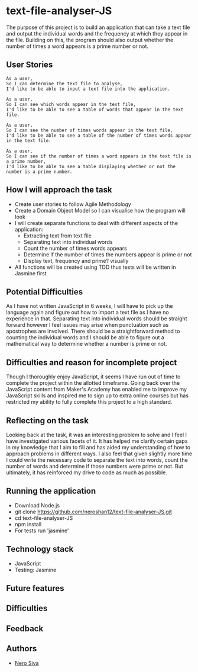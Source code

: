 # text-file-analyser-JS

The purpose of this project is to build an application that can take a text
file and output the individual words and the frequency at which they appear in
the file. Building on this, the program should also output whether the number of
times a word appears is a prime number or not.

## User Stories

```
As a user,
So I can determine the text file to analyse,
I'd like to be able to input a text file into the application.
```

```
As a user,
So I can see which words appear in the text file,
I'd like to be able to see a table of words that appear in the text file.
```

```
As a user,
So I can see the number of times words appear in the text file,
I'd like to be able to see a table of the number of times words appear in the text file.
```

```
As a user,
So I can see if the number of times a word appears in the text file is a prime number,
I'd like to be able to see a table displaying whether or not the number is a prime number.
```

## How I will approach the task

* Create user stories to follow Agile Methodology
* Create a Domain Object Model so I can visualise how the program will look
* I will create separate functions to deal with different aspects of the
  application:
  * Extracting text from text file
  * Separating text into individual words
  * Count the number of times words appears
  * Determine if the number of times the numbers appear is prime or not
  * Display text, frequency and prime? visually
* All functions will be created using TDD thus tests will be written in Jasmine
  first

## Potential Difficulties

As I have not written JavaScript in 6 weeks, I will have to pick up the language
again and figure out how to import a text file as I have no experience in that.
Separating text into individual words should be straight forward however I feel
issues may arise when punctuation such as apostrophes are involved. There should
be a straightforward method to counting the individual words and I should be
able to figure out a mathematical way to determine whether a number is prime or
not.

## Difficulties and reason for incomplete project

Though I thoroughly enjoy JavaScript, it seems I have run out of time to
complete the project within the allotted timeframe. Going back over the
JavaScript content from Maker's Academy has enabled me to improve my JavaScript
skills and inspired me to sign up to extra online courses but has restricted my
ability to fully complete this project to a high standard.

## Reflecting on the task

Looking back at the task, it was an interesting problem to solve and I feel I
have investigated various facets of it. It has helped me clarify certain gaps in
my knowledge that I aim to fill and has aided my understanding of how to
approach problems in different ways. I also feel that given slightly more time I
could write the necessary code to separate the text into words, count the number
of words and determine if those numbers were prime or not. But ultimately, it
has reinforced my drive to code as much as possible.

## Running the application

* Download Node.js
* git clone https://github.com/neroshan12/text-file-analyser-JS.git
* cd text-file-analyser-JS
* npm install
* For tests run 'jasmine'

## Technology stack

* JavaScript
* Testing: Jasmine

## Future features

## Difficulties

## Feedback

## Authors

* [Nero Siva](https://github.com/neroshan12)
